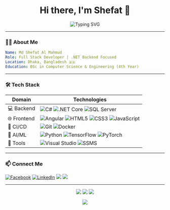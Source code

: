 <h1 align="center">Hi there, I'm Shefat 👋</h1>

<p align="center">
  <img src="https://readme-typing-svg.herokuapp.com?font=Fira+Code&size=22&duration=3000&pause=1000&color=00C7FF&center=true&vCenter=true&width=440&lines=Aspiring+Full-stack+Developer;C%23+.NET+Backend+Enthusiast;C%23+%7C+Angular+%7C+MSSQL;Always+Learning+New+Things" alt="Typing SVG" />
</p>

---

### 🧑‍💻 About Me
```yaml
Name: Md Shefat Al Mahmud
Role: Full Stack Developer | .NET Backend Focused
Location: Dhaka, Bangladesh 🇧🇩
Education: BSc in Computer Science & Engineering (4th Year)
```

---

### 🛠️ Tech Stack

| Domain        | Technologies                                                                 |
|---------------|------------------------------------------------------------------------------|
| 💻 Backend     | ![C#](https://img.shields.io/badge/C%23-239120?logo=c-sharp&logoColor=white) ![.NET Core](https://img.shields.io/badge/.NET_Core-512BD4?logo=dotnet&logoColor=white) ![SQL Server](https://img.shields.io/badge/SQL_Server-CC2927?logo=microsoft-sql-server&logoColor=white) |
| 🌐 Frontend    | ![Angular](https://img.shields.io/badge/Angular-DD0031?logo=angular&logoColor=white) ![HTML5](https://img.shields.io/badge/HTML5-E34F26?logo=html5&logoColor=white) ![CSS3](https://img.shields.io/badge/CSS3-1572B6?logo=css3&logoColor=white) ![JavaScript](https://img.shields.io/badge/JavaScript-F7DF1E?logo=javascript&logoColor=black) |
| 🔁 CI/CD       | ![Git](https://img.shields.io/badge/Git-F05032?logo=git&logoColor=white) ![Docker](https://img.shields.io/badge/Docker-2496ED?logo=docker&logoColor=white) |
| 🧠 AI/ML       | ![Python](https://img.shields.io/badge/Python-3776AB?logo=python&logoColor=white) ![TensorFlow](https://img.shields.io/badge/TensorFlow-FF6F00?logo=tensorflow&logoColor=white) ![PyTorch](https://img.shields.io/badge/PyTorch-EE4C2C?logo=pytorch&logoColor=white) |
| 🧰 Tools       | ![Visual Studio](https://img.shields.io/badge/Visual_Studio-5C2D91?logo=visual-studio&logoColor=white) ![SSMS](https://img.shields.io/badge/SSMS-CC2927?logo=microsoft-sql-server&logoColor=white) |

---

### 📫 Connect Me
<p>
  <a href="https://facebook.com/Shefat2002"><img src="https://img.icons8.com/bubbles/50/000000/facebook.png" alt="Facebook"/></a>
  <a href="https://www.linkedin.com/in/shefat2002/"><img src="https://img.icons8.com/bubbles/50/000000/linkedin.png" alt="LinkedIn"/></a>
  <a href="https://twitter.com/shefat2002"><img src="https://img.icons8.com/bubbles/50/undefined/twitter-circled.png"/></a>
  <a href="https://www.youtube.com/@shefatalmahmud6973"><img src="https://img.icons8.com/bubbles/50/undefined/youtube.png"/></a>
</p>

---

<p align="center">
  <img src="https://github-readme-stats.vercel.app/api?username=shefat2002&show_icons=true&theme=tokyonight" />
  <img src="https://github-readme-stats.vercel.app/api/top-langs/?username=shefat2002&layout=compact&theme=tokyonight" />
  <img src="https://github-readme-streak-stats.herokuapp.com/?user=shefat2002&theme=tokyonight" />
</p>

<p align="center">
  <img src="https://capsule-render.vercel.app/api?type=waving&color=gradient&height=120&section=footer"/>
</p>
